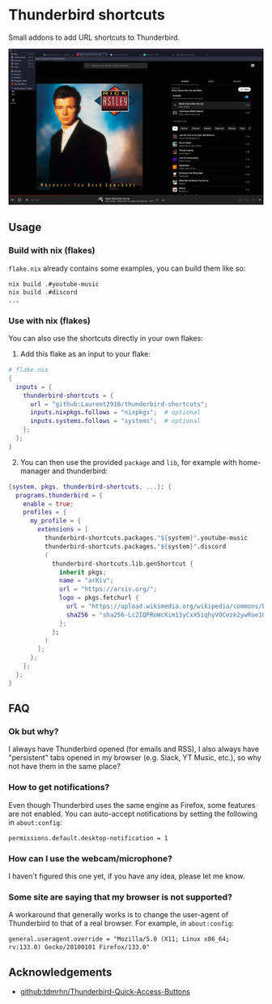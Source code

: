 # Thunderbird shortcuts

Small addons to add URL shortcuts to Thunderbird.

![preview screenshot](assets/preview.webp)

## Usage

### Build with nix (flakes)

`flake.nix` already contains some examples, you can build them like so:

```shell
nix build .#youtube-music
nix build .#discord
...
```

### Use with nix (flakes)

You can also use the shortcuts directly in your own flakes:

1. Add this flake as an input to your flake:

```nix
# flake.nix
{
  inputs = {
    thunderbird-shortcuts = {
      url = "github:Laurent2916/thunderbird-shortcuts";
      inputs.nixpkgs.follows = "nixpkgs";  # optional
      inputs.systems.follows = "systems";  # optional
    };
  };
}
```

2. You can then use the provided `package` and `lib`, for example with home-manager and thunderbird:

```nix
{system, pkgs, thunderbird-shortcuts, ...}: {
  programs.thunderbird = {
    enable = true;
    profiles = {
      my_profile = {
        extensions = [
          thunderbird-shortcuts.packages."${system}".youtube-music
          thunderbird-shortcuts.packages."${system}".discord
          (
            thunderbird-shortcuts.lib.genShortcut {
              inherit pkgs;
              name = "arXiv";
              url = "https://arxiv.org/";
              logo = pkgs.fetchurl {
                url = "https://upload.wikimedia.org/wikipedia/commons/b/bc/ArXiv_logo_2022.svg";
                sha256 = "sha256-Lc2IQPRoWcXim13yCxX5iqhyVOCeze2ywRoe1QKFBPw=";
              };
            };
          )
        ];
      };
    };
  };
}
```

## FAQ

### Ok but why?

I always have Thunderbird opened (for emails and RSS),
I also always have "persistent" tabs opened in my browser (e.g. Slack, YT Music, etc.),
so why not have them in the same place?

### How to get notifications?

Even though Thunderbird uses the same engine as Firefox, some features are not enabled.
You can auto-accept notifications by setting the following in `about:config`:
```
permissions.default.desktop-notification = 1
```

### How can I use the webcam/microphone?

I haven't figured this one yet, if you have any idea, please let me know.

### Some site are saying that my browser is not supported?

A workaround that generally works is to change the user-agent of Thunderbird to that of a real browser.
For example, in `about:config`:
```
general.useragent.override = "Mozilla/5.0 (X11; Linux x86_64; rv:133.0) Gecko/20100101 Firefox/133.0"
```

## Acknowledgements

- [github:tdmrhn/Thunderbird-Quick-Access-Buttons](https://github.com/tdmrhn/Thunderbird-Quick-Access-Buttons/)
